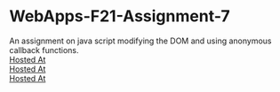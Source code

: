 # WebApps-F21-Assignment-7
An assignment on java script modifying the DOM and using anonymous callback functions.<br>
[Hosted At](https://44-563-webapps-f21.github.io/webapps-f21-assignment-7-Pravnrdy/search.html)<br>
[Hosted At](https://44-563-webapps-f21.github.io/webapps-f21-assignment-7-Pravnrdy/reaction.html)<br>
[Hosted At](https://44-563-webapps-f21.github.io/webapps-f21-assignment-7-Pravnrdy/stack.html)